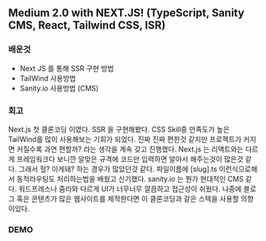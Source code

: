 ## Medium 2.0 with NEXT.JS! (TypeScript, Sanity CMS, React, Tailwind CSS, ISR)

### 배운것

- Next JS 를 통해 SSR 구현 방법
- TailWind 사용방법
- Sanity.io 사용방법 (CMS)


### 회고

Next.js 첫 클론코딩 이였다. SSR 을 구현해봤다. CSS Skill중 만족도가 높은 TailWind를 많이 사용해보는 기회가 되었다. 진짜 진짜 편한것 같지만 프로젝트가 커지면 커질수록 과연 편할까? 라는 생각을 계속 갖고 진행했다.
Next.js 는 리액트와는 다르게 프레임워크다 보니깐 알맞은 규격에 코드만 입력하면 알아서 해주는것이 많은것 같다. 그래서 헐? 이게돼? 하는 경우가 많았던것 같다.
파일이름에 [slug].ts 이런식으로해서 동적라우팅도 처리하는법을 배웠고 신기했다. sanity.io 는 뭔가 현대적인 CMS 같다. 워드프레스나 줌라와 다르게 UI가 너무너무 깔끔하고 접근성이 쉬웠다. 나중에 블로그 혹은 콘텐츠가 많은 웹사이트를 제작한다면 이 클론코딩과 같은 스택을 사용할 의향이있다.

### DEMO

